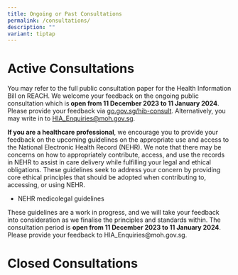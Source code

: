 ```yaml
---
title: Ongoing or Past Consultations
permalink: /consultations/
description: ""
variant: tiptap
---
```

<h1>Active Consultations</h1><p>You may refer to the full public consultation paper for the Health Information Bill on REACH. We welcome your feedback on the ongoing public consultation which is<strong> open from 11 December 2023 to 11 January 2024</strong>. Please provide your feedback via <a rel="noopener noreferrer nofollow" target="_blank"><u>go.gov.sg/hib-consult</u></a>. Alternatively, you may write in to <a href="mailto:HIA_Enquiries@moh.gov.sg" rel="noopener noreferrer nofollow" target="_blank">HIA_Enquiries@moh.gov.sg</a>.</p><p><strong>If you are a healthcare professional</strong>, we encourage you to provide your feedback on the upcoming guidelines on the appropriate use and access to the National Electronic Health Record (NEHR). We note that there may be concerns on how to appropriately contribute, access, and use the records in NEHR to assist in care delivery while fulfilling your legal and ethical obligations. These guidelines seek to address your concern by providing core ethical principles that should be adopted when contributing to, accessing, or using NEHR.</p><ul data-tight="true" class="tight"><li><p>NEHR medicolegal guidelines</p></li></ul><p>These guidelines are a work in progress, and we will take your feedback into consideration as we finalise the principles and standards within. The consultation period is <strong>open from 11 December 2023 to 11 January 2024</strong>. Please provide your feedback to <a rel="noopener noreferrer nofollow" target="_blank">HIA_Enquiries@moh.gov.sg</a>.</p><p></p><p></p><p></p><h1>Closed Consultations</h1><p></p><p></p>